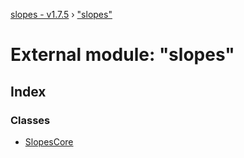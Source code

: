 [slopes - v1.7.5](../README.md) › ["slopes"](_slopes_.md)

# External module: "slopes"

## Index

### Classes

* [SlopesCore](../classes/_slopes_.slopescore.md)
